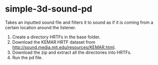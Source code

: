 # simple-3d-sound-pd
Takes an inputted sound file and filters it to sound as if it is coming from a certain location around the listener.

1. Create a directory HRTFs in the base folder.
2. Download the KEMAR HRTF dataset from http://sound.media.mit.edu/resources/KEMAR.html. 
3. Download the zip and extract all the directories into HRTFs.
4. Run the pd file.
